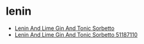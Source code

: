 # lenin

 * [Lenin And Lime Gin And Tonic Sorbetto](../../index/l/lenin-and-lime-gin-and-tonic-sorbetto-51187110.json)
 * [Lenin And Lime Gin And Tonic Sorbetto 51187110](../../index/l/lenin-and-lime-gin-and-tonic-sorbetto-51187110.json)
